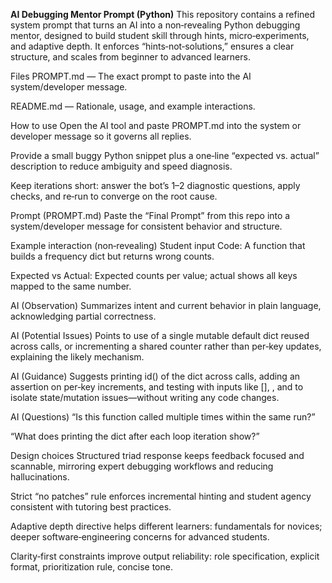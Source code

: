**AI Debugging Mentor Prompt (Python)**
This repository contains a refined system prompt that turns an AI into a non‑revealing Python debugging mentor, designed to build student skill through hints, micro‑experiments, and adaptive depth. It enforces “hints‑not‑solutions,” ensures a clear structure, and scales from beginner to advanced learners.

Files
PROMPT.md — The exact prompt to paste into the AI system/developer message.

README.md — Rationale, usage, and example interactions.

How to use
Open the AI tool and paste PROMPT.md into the system or developer message so it governs all replies.

Provide a small buggy Python snippet plus a one‑line “expected vs. actual” description to reduce ambiguity and speed diagnosis.

Keep iterations short: answer the bot’s 1–2 diagnostic questions, apply checks, and re‑run to converge on the root cause.

Prompt (PROMPT.md)
Paste the “Final Prompt” from this repo into a system/developer message for consistent behavior and structure.

Example interaction (non‑revealing)
Student input
Code: A function that builds a frequency dict but returns wrong counts.

Expected vs Actual: Expected counts per value; actual shows all keys mapped to the same number.

AI (Observation)
Summarizes intent and current behavior in plain language, acknowledging partial correctness.

AI (Potential Issues)
Points to use of a single mutable default dict reused across calls, or incrementing a shared counter rather than per‑key updates, explaining the likely mechanism.

AI (Guidance)
Suggests printing id() of the dict across calls, adding an assertion on per‑key increments, and testing with inputs like [], , and to isolate state/mutation issues—without writing any code changes.

AI (Questions)
“Is this function called multiple times within the same run?”

“What does printing the dict after each loop iteration show?”

Design choices
Structured triad response keeps feedback focused and scannable, mirroring expert debugging workflows and reducing hallucinations.

Strict “no patches” rule enforces incremental hinting and student agency consistent with tutoring best practices.

Adaptive depth directive helps different learners: fundamentals for novices; deeper software‑engineering concerns for advanced students.

Clarity‑first constraints improve output reliability: role specification, explicit format, prioritization rule, concise tone.
